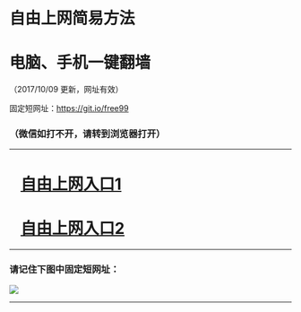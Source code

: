 ﻿# 自由上网简易方法

# 电脑、手机一键翻墙

（2017/10/09 更新，网址有效）

固定短网址：https://git.io/free99

### （微信如打不开，请转到浏览器打开）


***





# &nbsp;&nbsp; <a href="http://ft1370611868.fwq-tz-1001.info/fwqtz01.html?t=10090018998 " target="_blank">自由上网入口1</a>
# &nbsp;&nbsp; <a href="http://ft2116020081.fwq-tz-1002.info/fwqtz02.html?t=100900129228 " target="_blank">自由上网入口2</a>
***

### 请记住下图中固定短网址：

<img src="https://s3-us-west-2.amazonaws.com/fwq-1001/yjfq-20170905okok.png" /> 


***

